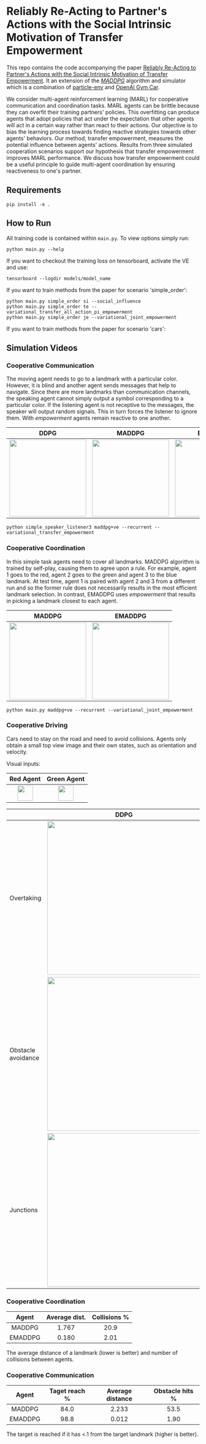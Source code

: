 # Reliably Re-Acting to Partner's Actions with the Social Intrinsic Motivation of Transfer Empowerment
This repo contains the code accompanying the paper [Reliably Re-Acting to Partner's Actions with the Social Intrinsic Motivation of Transfer Empowerment](https://arxiv.org/abs/2203.03355).
It an extension of the [*MADDPG*](https://github.com/shariqiqbal2810/maddpg-pytorch) algorithm 
and simulator which is a combination of [particle-env](https://github.com/openai/multiagent-particle-envs) and
[OpenAI Gym Car](https://github.com/openai/gym/blob/master/gym/envs/box2d/car_racing.py).

We consider multi-agent reinforcement learning (MARL) for cooperative communication and coordination tasks. MARL agents can be brittle because they can overfit their training partners' policies. This overfitting can produce agents that adopt policies that act under the expectation that other agents will act in a certain way rather than react to their actions. Our objective is to bias the learning process towards finding reactive strategies towards other agents' behaviors. Our method, transfer empowerment, measures the potential influence between agents' actions. Results from three simulated cooperation scenarios support our hypothesis that transfer empowerment improves MARL performance. We discuss how transfer empowerment could be a useful principle to guide multi-agent coordination by ensuring reactiveness to one's partner.

## Requirements

```
pip install -e .
```

## How to Run

All training code is contained within `main.py`. To view options simply run:

```
python main.py --help
```

If you want to checkout the training loss on tensorboard, activate the VE and use:

```
tensorboard --logdir models/model_name
```

If you want to train methods from the paper for scenario 'simple_order':

```
python main.py simple_order si --social_influence
python main.py simple_order te --variational_transfer_all_action_pi_empowerment
python main.py simple_order je --variational_joint_empowerment
```

If you want to train methods from the paper for scenario 'cars':


## Simulation Videos

### Cooperative Communication
The moving agent needs to go to a landmark with a particular color. However, it is blind and another agent sends messages
that help to navigate. Since there are more landmarks than communication channels, the speaking
agent cannot simply output a symbol corresponding to a particular color. If the listening agent is not receptive to
the messages, the speaker will output random signals. This in turn forces the listener to ignore them. With *empowerment* 
agents remain reactive to one another. 
 
DDPG              | MADDPG             | EMADDPG
:-------------------------:|:-------------------------:|:-------------------------:
<img src="https://user-images.githubusercontent.com/24938569/89288011-3bad5180-d655-11ea-8c5d-d3c895510985.gif" width="200" />|<img src="https://user-images.githubusercontent.com/24938569/89042716-abff5e80-d347-11ea-9ff1-fed829d10d57.gif" width="200" />|<img src="https://user-images.githubusercontent.com/24938569/89042658-91c58080-d347-11ea-8acc-92f1ef9a7b15.gif" width="200" />

```
python simple_speaker_listener3 maddpg+ve --recurrent --variational_transfer_empowerment
```

### Cooperative Coordination
In this simple task agents need to cover all landmarks. MADDPG algorithm is trained by self-play, causing them to agree upon
a rule. For example, agent 1 goes to the red, agent 2 goes to the green and agent 3 to the blue landmark. 
At test time, agent 1 is paired with agent 2 and 3 from a different run and so the former rule does not necessarily results
in the most efficient landmark selection. In contrast, EMADDPG uses *empowerment* that results in picking a landmark closest
to each agent.  

MADDPG             | EMADDPG
:-------------------------:|:-------------------------:
<img src="https://user-images.githubusercontent.com/24938569/89157902-94092400-d56d-11ea-985e-ec243e9daa49.gif" width="200" />|<img src="https://user-images.githubusercontent.com/24938569/89157957-a84d2100-d56d-11ea-93ec-a3dd27494d24.gif" width="200" />

```
python main.py maddpg+ve --recurrent --variational_joint_empowerment
```

### Cooperative Driving
Cars need to stay on the road and need to avoid collisions. Agents only obtain a small top view image and their own states, 
such as orientation and velocity.

Visual inputs:

Red Agent          | Green Agent
:-------------------------:|:-------------------------:
<img src="https://user-images.githubusercontent.com/24938569/89423810-404a3680-d737-11ea-90a4-eb770f49d2cd.gif" width="40" /> | <img src="https://user-images.githubusercontent.com/24938569/89423739-2e689380-d737-11ea-91c0-3bbc108085e3.gif" width="40" />

|                          |DDPG                | MADDPG             
:------------------------- |:-------------------------:|:-------------------------:
Overtaking |<img src="https://user-images.githubusercontent.com/24938569/89404721-bdb37e00-d71a-11ea-93f8-b64af5de5bec.gif" width="400" />|<img src="https://user-images.githubusercontent.com/24938569/89404866-f6535780-d71a-11ea-8d25-00172886a9d8.gif" width="400" />
Obstacle avoidance |<img src="https://user-images.githubusercontent.com/24938569/90010281-e3eb9780-dc9f-11ea-974a-5c5bb2d03e0d.gif" width="400" />|<img src="https://user-images.githubusercontent.com/24938569/90010260-ddf5b680-dc9f-11ea-85b7-66e447a5cae2.gif" width="400" />
Junctions |<img src="https://user-images.githubusercontent.com/24938569/91639279-add74300-ea15-11ea-99cc-5b29628e6f1b.gif" width="400" />|<img src="https://user-images.githubusercontent.com/24938569/91639258-91d3a180-ea15-11ea-885e-50008a9b3c60.gif" width="400" />


### Cooperative Coordination

| Agent     | Average dist. | Collisions % |
| :---:     | :---:         | :---: |
| MADDPG    | 1.767         | 20.9 |
| EMADDPG   | 0.180         | 2.01 |

The average distance of a landmark (lower is better) and number of collisions between agents.

### Cooperative Communication

| Agent     | Taget reach % | Average distance | Obstacle hits % |
| :---:     | :---:         | :---: |           :---: |
| MADDPG    | 84.0          | 2.233 |           53.5 |
| EMADDPG   | 98.8          | 0.012 |           1.90 |

The target is reached if it has <.1 from the target landmark (higher is better).
